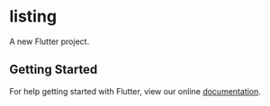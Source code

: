 # listing

A new Flutter project.

## Getting Started

For help getting started with Flutter, view our online
[documentation](https://flutter.io/).
